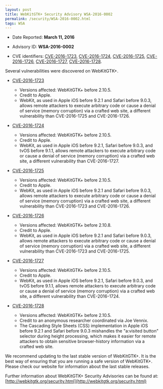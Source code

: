 ```yaml
---
layout: post
title: WebKitGTK+ Security Advisory WSA-2016-0002
permalink: /security/WSA-2016-0002.html
tags: WSA
---
```


* Date Reported: **March 11, 2016**

* Advisory ID: **WSA-2016-0002**

* CVE identifiers: [CVE-2016-1723](#CVE-2016-1723), [CVE-2016-1724](#CVE-2016-1724),
  [CVE-2016-1725](#CVE-2016-1725), [CVE-2016-1726](#CVE-2016-1726),
  [CVE-2016-1727](#CVE-2016-1727), [CVE-2016-1728](#CVE-2016-1728).


Several vulnerabilities were discovered on WebKitGTK+.

* <a name="CVE-2016-1723" href="https://cve.mitre.org/cgi-bin/cvename.cgi?name=CVE-2016-1723">CVE-2016-1723</a>
  * Versions affected: WebKitGTK+ before 2.10.5.
  * Credit to Apple.
  * WebKit, as used in Apple iOS before 9.2.1 and Safari before 9.0.3,
    allows remote attackers to execute arbitrary code or cause a denial
    of service (memory corruption) via a crafted web site, a different
    vulnerability than CVE-2016-1725 and CVE-2016-1726.

* <a name="CVE-2016-1724" href="https://cve.mitre.org/cgi-bin/cvename.cgi?name=CVE-2016-1724">CVE-2016-1724</a>
  * Versions affected: WebKitGTK+ before 2.10.5.
  * Credit to Apple.
  * WebKit, as used in Apple iOS before 9.2.1, Safari before 9.0.3, and
    tvOS before 9.1.1, allows remote attackers to execute arbitrary code
    or cause a denial of service (memory corruption) via a crafted web
    site, a different vulnerability than CVE-2016-1727.

* <a name="CVE-2016-1725" href="https://cve.mitre.org/cgi-bin/cvename.cgi?name=CVE-2016-1725">CVE-2016-1725</a>
  * Versions affected: WebKitGTK+ before 2.10.5.
  * Credit to Apple.
  * WebKit, as used in Apple iOS before 9.2.1 and Safari before 9.0.3,
    allows remote attackers to execute arbitrary code or cause a denial
    of service (memory corruption) via a crafted web site, a different
    vulnerability than CVE-2016-1723 and CVE-2016-1726.

* <a name="CVE-2016-1726" href="https://cve.mitre.org/cgi-bin/cvename.cgi?name=CVE-2016-1726">CVE-2016-1726</a>
  * Versions affected: WebKitGTK+ before 2.10.8.
  * Credit to Apple.
  * WebKit, as used in Apple iOS before 9.2.1 and Safari before 9.0.3,
    allows remote attackers to execute arbitrary code or cause a denial
    of service (memory corruption) via a crafted web site, a different
    vulnerability than CVE-2016-1723 and CVE-2016-1725.

* <a name="CVE-2016-1727" href="https://cve.mitre.org/cgi-bin/cvename.cgi?name=CVE-2016-1727">CVE-2016-1727</a>
  * Versions affected: WebKitGTK+ before 2.10.5.
  * Credit to Apple.
  * WebKit, as used in Apple iOS before 9.2.1, Safari before 9.0.3, and
    tvOS before 9.1.1, allows remote attackers to execute arbitrary code
    or cause a denial of service (memory corruption) via a crafted web
    site, a different vulnerability than CVE-2016-1724.

* <a name="CVE-2016-1728" href="https://cve.mitre.org/cgi-bin/cvename.cgi?name=CVE-2016-1728">CVE-2016-1728</a>
  * Versions affected: WebKitGTK+ before 2.10.5.
  * Credit to an anonymous researcher coordinated via Joe Vennix.
  * The Cascading Style Sheets (CSS) implementation in Apple iOS before
    9.2.1 and Safari before 9.0.3 mishandles the "a:visited button"
    selector during height processing, which makes it easier for remote
    attackers to obtain sensitive browser-history information via a
    crafted web site.


We recommend updating to the last stable version of WebKitGTK+. It is
the best way of ensuring that you are running a safe version of
WebKitGTK+. Please check our website for information about the last
stable releases.

Further information about WebKitGTK+ Security Advisories can be found at: 
[http://webkitgtk.org/security.html](http://webkitgtk.org/security.html)
